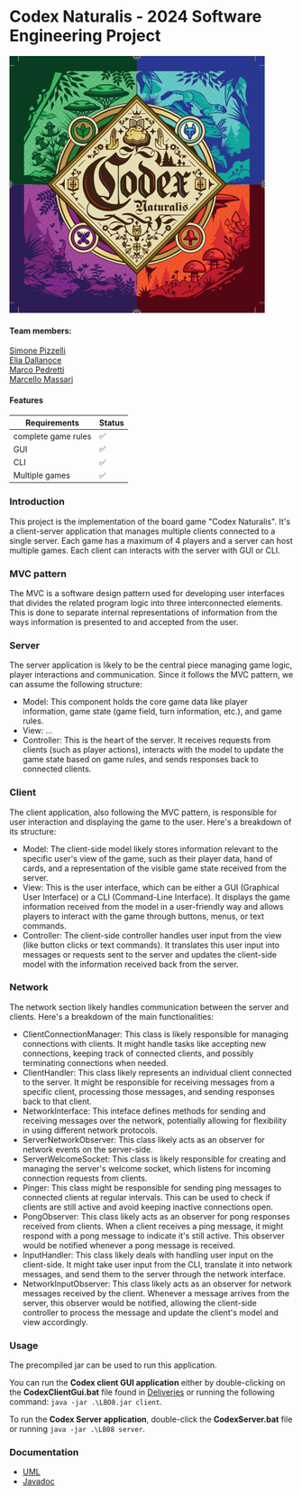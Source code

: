 # Codex Naturalis - 2024 Software Engineering Project 
![codex](https://github.com/EliaDallanoce432/IS24-LB08/blob/master/Deliveries/Images/codex_logo.png)
#### Team members:
[Simone Pizzelli](https://github.com/SimonePizzelli) <br>
[Elia Dallanoce](https://github.com/EliaDallanoce432) <br>
[Marco Pedretti](https://github.com/10736964) <br>
[Marcello Massari](https://github.com/MarcelloMassari) <br>

#### Features 

| Requirements | Status |
|--|--|
| complete game rules | ✅ |
| GUI |  ✅ |
| CLI | ✅ |
| Multiple games | ✅ |

### Introduction
This project is the implementation of the board game "Codex Naturalis". It's a client-server application that manages multiple clients connected to a single server. Each game has a maximum of 4 players and a server can host multiple games. Each client can interacts with the server with GUI or CLI.
### MVC pattern

The MVC is a software design pattern used for developing user interfaces that
divides the related program logic into three interconnected elements.
This is done to separate internal representations of information from the ways information is presented to and accepted from the user.

### Server

The server application is likely to be the central piece managing game logic, player interactions and communication. Since it follows the MVC pattern, we can assume the following structure:
- Model: This component holds the core game data like player information, game state (game field, turn information, etc.), and game rules.
- View: ...
- Controller: This is the heart of the server. It receives requests from clients (such as player actions), interacts with the model to update the game state based on game rules, and sends responses back to connected clients.

### Client

The client application, also following the MVC pattern, is responsible for user interaction and displaying the game to the user. Here's a breakdown of its structure:
- Model: The client-side model likely stores information relevant to the specific user's view of the game, such as their player data, hand of cards, and a representation of the visible game state received from the server.
- View: This is the user interface, which can be either a GUI (Graphical User Interface) or a CLI (Command-Line Interface). It displays the game information received from the model in a user-friendly way and allows players to interact with the game through buttons, menus, or text commands.
- Controller: The client-side controller handles user input from the view (like button clicks or text commands). It translates this user input into messages or requests sent to the server and updates the client-side model with the information received back from the server.

### Network

The network section likely handles communication between the server and clients. Here's a breakdown of the main functionalities:
- ClientConnectionManager: This class is likely responsible for managing connections with clients. It might handle tasks like accepting new connections, keeping track of connected clients, and possibly terminating connections when needed.
- ClientHandler: This class likely represents an individual client connected to the server. It might be responsible for receiving messages from a specific client, processing those messages, and sending responses back to that client.
- NetworkInterface: This inteface defines methods for sending and receiving messages over the network, potentially allowing for flexibility in using different network protocols.
- ServerNetworkObserver: This class likely acts as an observer for network events on the server-side.
- ServerWelcomeSocket: This class is likely responsible for creating and managing the server's welcome socket, which listens for incoming connection requests from clients.
- Pinger: This class might be responsible for sending ping messages to connected clients at regular intervals. This can be used to check if clients are still active and avoid keeping inactive connections open.
- PongObserver: This class likely acts as an observer for pong responses received from clients. When a client receives a ping message, it might respond with a pong message to indicate it's still active. This observer would be notified whenever a pong message is received.
- InputHandler: This class likely deals with handling user input on the client-side. It might take user input from the CLI, translate it into network messages, and send them to the server through the network interface.
- NetworkInputObserver: This class likely acts as an observer for network messages received by the client. Whenever a message arrives from the server, this observer would be notified, allowing the client-side controller to process the message and update the client's model and view accordingly.

### Usage

The precompiled jar can be used to run this application.

You can run the **Codex client GUI application** either by double-clicking on the **CodexClientGui.bat** file found in [Deliveries](https://github.com/EliaDallanoce432/IS24-LB08/blob/master/Deliveries) or running the following command: `java -jar .\LBO8.jar client`.

To run the **Codex Server application**, double-click the **CodexServer.bat** file or running `java -jar .\LB08 server`.  

### Documentation

- [UML](https://github.com/EliaDallanoce432/IS24-LB08/blob/master/Deliveries/UML)
- [Javadoc](https://github.com/EliaDallanoce432/IS24-LB08/blob/master/Deliveries/Javadoc/LB08/module-summary.html) 
